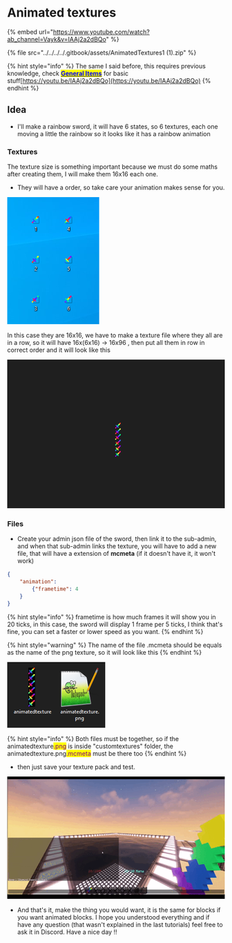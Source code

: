 # Animated textures

{% embed url="https://www.youtube.com/watch?ab_channel=Vayk&v=IAAj2a2dBQo" %}

{% file src="../../../../.gitbook/assets/AnimatedTextures1 (1).zip" %}

{% hint style="info" %}
The same I said before, this requires previous knowledge, check [<mark style="color:blue;">**General Items**</mark>](general-items.md) for basic stuff[https://youtu.be/IAAj2a2dBQo](https://youtu.be/IAAj2a2dBQo)
{% endhint %}

## Idea

* I'll make a rainbow sword, it will have 6 states, so 6 textures, each one moving a little the rainbow so it looks like it has a rainbow animation

### Textures

The texture size is something important because we must do some maths after creating them, I will make them 16x16 each one.

* They will have a order, so take care your animation makes sense for you.

![](<../../../../.gitbook/assets/image (373).png>)

In this case they are 16x16, we have to make a texture file where they all are in a row, so it will have 16x(6x16) -> 16x96 , then put all them in row in correct order and it will look like this

![](<../../../../.gitbook/assets/image (233).png>)

### Files

* Create your admin json file of the sword, then link it to the sub-admin, and when that sub-admin links the texture, you will have to add a new file, that will have a extension of **mcmeta** (if it doesn't have it, it won't work)

```json
{
	"animation":
		{"frametime": 4
	}
}
```

{% hint style="info" %}
frametime is how much frames it will show you in 20 ticks, in this case, the sword will display 1 frame per 5 ticks, I think that's fine, you can set a faster or lower speed as you want.
{% endhint %}

{% hint style="warning" %}
The name of the file .mcmeta should be equals as the name of the png texture, so it will look like this
{% endhint %}

![](<../../../../.gitbook/assets/image (128).png>)

{% hint style="info" %}
Both files must be together, so if the animatedtexture<mark style="color:purple;">.png</mark> is inside "customtextures" folder, the animatedtexture.png<mark style="color:purple;">.mcmeta</mark> must be there too
{% endhint %}

* then just save your texture pack and test.

![](<../../../../.gitbook/assets/2022-07-15 16-52-08.gif>)

* And that's it, make the thing you would want, it is the same for blocks if you want animated blocks. I hope you understood everything and if have any question (that wasn't explained in the last tutorials) feel free to ask it in Discord. Have a nice day !!
